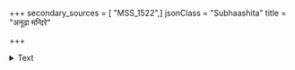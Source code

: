 +++
secondary_sources = [ "MSS_1522",]
jsonClass = "Subhaashita"
title = "अनूढा मन्दिरे"

+++

<details><summary>Text</summary>

अनूढा मन्दिरे यस्य रजः प्राप्नोति कन्यका।  
पतन्ति पितरस् तस्य स्वर्गस्था अपि तैर्गुणैः॥
</details>
